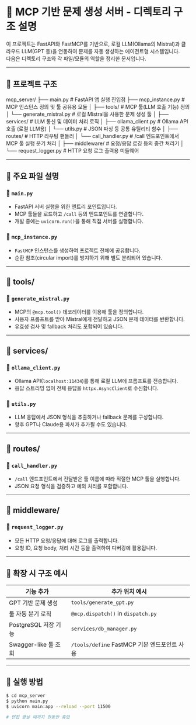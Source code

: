 # 📁 MCP 기반 문제 생성 서버 - 디렉토리 구조 설명

이 프로젝트는 FastAPI와 FastMCP를 기반으로, 로컬 LLM(Ollama의 Mistral)과 클라우드 LLM(GPT 등)을 연동하여 문제를 자동 생성하는 에이전트형 시스템입니다.  
다음은 디렉토리 구조와 각 파일/모듈의 역할을 정리한 문서입니다.

---

## 📂 프로젝트 구조

mcp_server/
├── main.py # FastAPI 앱 실행 진입점
├── mcp_instance.py # MCP 인스턴스 정의 및 툴 공유용 모듈
│
├── tools/ # MCP 툴(LLM 호출 기능) 정의
│ └── generate_mistral.py # 로컬 Mistral을 사용한 문제 생성 툴
│
├── services/ # LLM 통신 및 데이터 처리 로직
│ ├── ollama_client.py # Ollama API 호출 (로컬 LLM용)
│ └── utils.py # JSON 파싱 등 공통 유틸리티 함수
│
├── routes/ # HTTP 라우팅 핸들러
│ └── call_handler.py # /call 엔드포인트에서 MCP 툴 실행 분기 처리
│
├── middleware/ # 요청/응답 로깅 등의 중간 처리기
│ └── request_logger.py # HTTP 요청 로그 출력용 미들웨어


---

## 📄 주요 파일 설명

### 🔹 `main.py`
- FastAPI 서버 실행을 위한 엔트리 포인트입니다.
- MCP 툴들을 로드하고 `/call` 등의 엔드포인트를 연결합니다.
- 개발 중에는 `uvicorn.run()`을 통해 직접 서버를 실행합니다.

### 🔹 `mcp_instance.py`
- `FastMCP` 인스턴스를 생성하여 프로젝트 전체에 공유합니다.
- 순환 참조(circular import)를 방지하기 위해 별도 분리되어 있습니다.

---

## 📁 tools/

### 🔸 `generate_mistral.py`
- MCP의 `@mcp.tool()` 데코레이터를 이용해 툴을 정의합니다.
- 사용자 프롬프트를 받아 Mistral에게 전달하고 JSON 문제 데이터를 반환합니다.
- 유효성 검사 및 fallback 처리도 포함되어 있습니다.

---

## 📁 services/

### 🔸 `ollama_client.py`
- Ollama API(`localhost:11434`)를 통해 로컬 LLM에 프롬프트를 전송합니다.
- 응답 스트리밍 없이 전체 응답을 `httpx.AsyncClient`로 수신합니다.

### 🔸 `utils.py`
- LLM 응답에서 JSON 형식을 추출하거나 fallback 문제를 구성합니다.
- 향후 GPT나 Claude용 파서가 추가될 수도 있습니다.

---

## 📁 routes/

### 🔸 `call_handler.py`
- `/call` 엔드포인트에서 전달받은 툴 이름에 따라 적절한 MCP 툴을 실행합니다.
- JSON 요청 형식을 검증하고 예외 처리를 포함합니다.

---

## 📁 middleware/

### 🔸 `request_logger.py`
- 모든 HTTP 요청/응답에 대해 로그를 출력합니다.
- 요청 ID, 요청 body, 처리 시간 등을 출력하여 디버깅에 활용됩니다.

---

## 🧠 확장 시 구조 예시

| 기능 추가          | 추가 위치 예시                         |
|-------------------|----------------------------------------|
| GPT 기반 문제 생성 | `tools/generate_gpt.py`                |
| 툴 자동 분기 로직   | `@mcp.dispatch()` in `dispatch.py`     |
| PostgreSQL 저장 기능| `services/db_manager.py`              |
| Swagger-like 툴 조회 | `/tools/define` FastMCP 기본 엔드포인트 사용 |

---

## 📌 실행 방법

```bash
$ cd mcp_server
$ python main.py
$ uvicorn main:app --reload --port 11500

# 면접 끝날 때까지 한동안 휴업